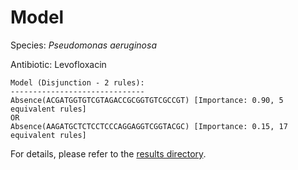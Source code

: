 
# Model

Species: *Pseudomonas aeruginosa*

Antibiotic: Levofloxacin

```
Model (Disjunction - 2 rules):
------------------------------
Absence(ACGATGGTGTCGTAGACCGCGGTGTCGCCGT) [Importance: 0.90, 5 equivalent rules]
OR
Absence(AAGATGCTCTCCTCCCAGGAGGTCGGTACGC) [Importance: 0.15, 17 equivalent rules]

```

For details, please refer to the [results directory](../../../../../results/scm_b/pseudomonas%20aeruginosa/levofloxacin/repeat_9/).

